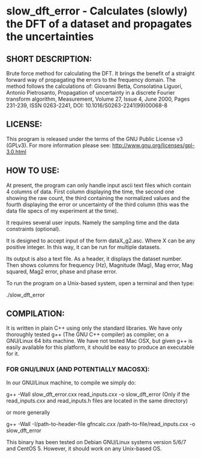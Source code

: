 # slow_dft_error - Calculates (slowly) the DFT of a dataset and propagates the uncertainties

## SHORT DESCRIPTION:

Brute force method for calculating the DFT. It brings the benefit of a straight forward way of propagating the errors to the frequency domain. The method follows the calculations of: Giovanni Betta, Consolatina Liguori, Antonio Pietrosanto, Propagation of uncertainty in a discrete Fourier transform algorithm, Measurement, Volume 27, Issue 4, June 2000, Pages 231-239, ISSN 0263-2241, DOI: 10.1016/S0263-2241(99)00068-8

## LICENSE:

This program is released under the terms of the GNU Public License v3 (GPLv3). For more information please see:
http://www.gnu.org/licenses/gpl-3.0.html

## HOW TO USE:

At present, the program can only handle input ascii text files which contain 4 columns of data. First column displaying the time, the second one showing the raw count, the third containing the normalized values and the fourth displaying the error or uncertainty of the third column (this was the data file specs of my experiment at the time).

It requires several user inputs. Namely the sampling time and the data constraints (optional).

It is designed to accept input of the form dataX_g2.asc. Where X can be any positive integer. In this way, it can be run for multiple datasets.

Its output is also a text file. As a header, it displays the dataset number. Then shows columns for frequency (Hz), Magnitude (Mag), Mag error, Mag squared, Mag2 error, phase and phase error.

To run the program on a Unix-based system, open a terminal and then type:

./slow_dft_error

## COMPILATION:

It is written in plain C++ using only the standard libraries. We have only thoroughly tested g++ (The GNU C++ compiler) as compiler, on a GNU/Linux 64 bits machine. We have not tested Mac OSX, but given g++ is easily available for this platform, it should be easy to produce an executable for it.

### FOR GNU/LINUX (AND POTENTIALLY MACOSX):

In our GNU/Linux machine, to compile we simply do:

g++ -Wall slow_dft_error.cxx read_inputs.cxx -o slow_dft_error
(Only if the read_inputs.cxx and read_inputs.h files are located in the same directory)

or more generally

g++ -Wall -I/path-to-header-file gfncalc.cxx /path-to-file/read_inputs.cxx -o slow_dft_error

This binary has been tested on Debian GNU/Linux systems version 5/6/7 and CentOS 5. However, it should work on any Unix-based OS.
